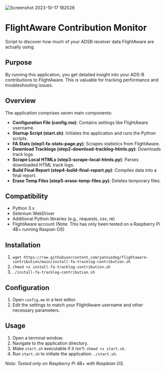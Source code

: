![Screenshot 2023-10-17 182026](https://github.com/yanniedog/flightaware-contribution/assets/25560742/1f66cb99-30fa-41ad-b269-5e198fd434fd)

# FlightAware Contribution Monitor

Script to discover how much of your ADSB receiver data FlightAware are actually using.

## Purpose

By running this application, you get detailed insight into your ADS-B contributions to FlightAware. This is valuable for tracking performance and troubleshooting issues.

## Overview

The application comprises seven main components:

- **Configuration File (config.me)**: Contains settings like FlightAware username.
- **Startup Script (start.sh)**: Initiates the application and runs the Python scripts.
- **FA Stats (step1-fa-stats-page.py)**: Scrapes statistics from FlightAware.
- **Download Tracklogs (step2-download-tracklog-htmls.py)**: Downloads track logs.
- **Scrape Local HTMLs (step3-scrape-local-htmls.py)**: Parses downloaded HTML track logs.
- **Build Final Report (step4-build-final-report.py)**: Compiles data into a final report.
- **Erase Temp Files (step5-erase-temp-files.py)**: Deletes temporary files.

## Compatibility

- Python 3.x
- Selenium WebDriver
- Additional Python libraries (e.g., requests, csv, re)
- FlightAware account
(Note: This has only been tested on a Raspberry Pi 4B+ running Raspian OS)

## Installation

1) `wget https://raw.githubusercontent.com/yanniedog/flightaware-contribution/main/install-fa-tracklog-contribution.sh`
2) `chmod +x install-fa-tracklog-contribution.sh`
3) `./install-fa-tracklog-contribution.sh`

## Configuration

1. Open `config.me` in a text editor.
2. Edit the settings to match your FlightAware username and other necessary parameters.

## Usage

1. Open a terminal window.
2. Navigate to the application directory.
3. Make `start.sh` executable if it isn't: `chmod +x start.sh`.
4. Run `start.sh` to initiate the application: `./start.sh`.

_Note: Tested only on Raspberry Pi 4B+ with Raspbian OS._

